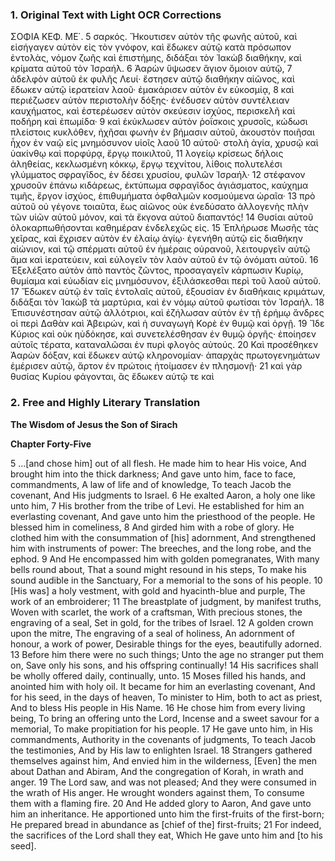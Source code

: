 ### 1. Original Text with Light OCR Corrections

ΣΟΦΙΑ ΚΕΦ. ΜΕ΄.
5 σαρκός. Ἤκουτισεν αὐτὸν τῆς φωνῆς αὐτοῦ, καὶ εἰσήγαγεν αὐτὸν εἰς τὸν γνόφον, καὶ ἔδωκεν αὐτῷ κατὰ πρόσωπον ἐντολὰς, νόμον ζωῆς καὶ ἐπιστήμης, διδάξαι τὸν Ἰακὼβ διαθήκην, καὶ κρίματα αὐτοῦ τὸν Ἰσραήλ.
6 Ἀαρὼν ὕψωσεν ἅγιον ὅμοιον αὐτῷ,
7 ἀδελφὸν αὐτοῦ ἐκ φυλῆς Λευί· ἔστησεν αὐτῷ διαθήκην αἰῶνος, καὶ ἔδωκεν αὐτῷ ἱερατείαν λαοῦ· ἐμακάρισεν αὐτὸν ἐν εὐκοσμίᾳ,
8 καὶ περιέζωσεν αὐτὸν περιστολὴν δόξης· ἐνέδυσεν αὐτὸν συντέλειαν καυχήματος, καὶ ἐστερέωσεν αὐτὸν σκεύεσιν ἰσχύος, περισκελῆ καὶ ποδήρη καὶ ἐπωμίδα·
9 καὶ ἐκύκλωσεν αὐτὸν ῥοΐσκοις χρυσοῖς, κώδωσι πλείστοις κυκλόθεν, ἠχῆσαι φωνὴν ἐν βήμασιν αὐτοῦ, ἀκουστὸν ποιῆσαι ἦχον ἐν ναῷ εἰς μνημόσυνον υἱοῖς λαοῦ
10 αὐτοῦ· στολὴ ἁγία, χρυσῷ καὶ ὑακίνθῳ καὶ πορφύρᾳ, ἔργῳ ποικιλτοῦ,
11 λογείῳ κρίσεως δήλοις ἀληθείας, κεκλωσμένη κόκκῳ, ἔργῳ τεχνίτου, λίθοις πολυτελέσι γλύμματος σφραγῖδος, ἐν δέσει χρυσίου, φυλῶν Ἰσραήλ·
12 στέφανον χρυσοῦν ἐπάνω κιδάρεως, ἐκτύπωμα σφραγῖδος ἁγιάσματος, καύχημα τιμῆς, ἔργον ἰσχύος, ἐπιθυμήματα ὀφθαλμῶν κοσμούμενα ὡραῖα·
13 πρὸ αὐτοῦ οὐ γέγονε τοιαῦτα, ἕως αἰῶνος οὐκ ἐνεδύσατο ἀλλογενὴς πλὴν τῶν υἱῶν αὐτοῦ μόνον, καὶ τὰ ἔκγονα αὐτοῦ διαπαντός!
14 Θυσίαι αὐτοῦ ὁλοκαρπωθήσονται καθημέραν ἐνδελεχῶς εἰς.
15 Ἐπλήρωσε Μωσῆς τὰς χεῖρας, καὶ ἔχρισεν αὐτὸν ἐν ἐλαίῳ ἁγίῳ· ἐγενήθη αὐτῷ εἰς διαθήκην αἰώνιον, καὶ τῷ σπέρματι αὐτοῦ ἐν ἡμέραις οὐρανοῦ, λειτουργεῖν αὐτῷ ἅμα καὶ ἱερατεύειν, καὶ εὐλογεῖν τὸν λαὸν αὐτοῦ ἐν τῷ ὀνόματι αὐτοῦ.
16 Ἐξελέξατο αὐτὸν ἀπὸ παντὸς ζῶντος, προσαγαγεῖν κάρπωσιν Κυρίῳ, θυμίαμα καὶ εὐωδίαν εἰς μνημόσυνον, ἐξιλάσκεσθαι περὶ τοῦ λαοῦ αὐτοῦ.
17 Ἔδωκεν αὐτῷ ἐν ταῖς ἐντολαῖς αὐτοῦ, ἐξουσίαν ἐν διαθήκαις κριμάτων, διδάξαι τὸν Ἰακὼβ τὰ μαρτύρια, καὶ ἐν νόμῳ αὐτοῦ φωτίσαι τὸν Ἰσραήλ.
18 Ἐπισυνέστησαν αὐτῷ ἀλλότριοι, καὶ ἐζήλωσαν αὐτὸν ἐν τῇ ἐρήμῳ ἄνδρες οἱ περὶ Δαθὰν καὶ Ἀβειρών, καὶ ἡ συναγωγὴ Κορὲ ἐν θυμῷ καὶ ὀργῇ.
19 Ἴδε Κύριος καὶ οὐκ ηὐδόκησε, καὶ συνετελέσθησαν ἐν θυμῷ ὀργῆς· ἐποίησεν αὐτοῖς τέρατα, καταναλῶσαι ἐν πυρὶ φλογὸς αὐτούς.
20 Καὶ προσέθηκεν Ἀαρὼν δόξαν, καὶ ἔδωκεν αὐτῷ κληρονομίαν· ἀπαρχὰς πρωτογενημάτων ἐμέρισεν αὐτῷ, ἄρτον ἐν πρώτοις ἡτοίμασεν ἐν πλησμονῇ·
21 καὶ γὰρ θυσίας Κυρίου φάγονται, ἃς ἔδωκεν αὐτῷ τε καὶ

### 2. Free and Highly Literary Translation

**The Wisdom of Jesus the Son of Sirach**

**Chapter Forty-Five**

5 ...[and chose him] out of all flesh. He made him to hear His voice,
And brought him into the thick darkness;
And gave unto him, face to face, commandments,
A law of life and of knowledge,
To teach Jacob the covenant,
And His judgments to Israel.
6 He exalted Aaron, a holy one like unto him,
7 His brother from the tribe of Levi.
He established for him an everlasting covenant,
And gave unto him the priesthood of the people.
He blessed him in comeliness,
8 And girded him with a robe of glory.
He clothed him with the consummation of [his] adornment,
And strengthened him with instruments of power:
The breeches, and the long robe, and the ephod.
9 And He encompassed him with golden pomegranates,
With many bells round about,
That a sound might resound in his steps,
To make his sound audible in the Sanctuary,
For a memorial to the sons of his people.
10 [His was] a holy vestment, with gold and hyacinth-blue and purple,
The work of an embroiderer;
11 The breastplate of judgment, by manifest truths,
Woven with scarlet, the work of a craftsman,
With precious stones, the engraving of a seal,
Set in gold, for the tribes of Israel.
12 A golden crown upon the mitre,
The engraving of a seal of holiness,
An adornment of honour, a work of power,
Desirable things for the eyes, beautifully adorned.
13 Before him there were no such things;
Unto the age no stranger put them on,
Save only his sons, and his offspring continually!
14 His sacrifices shall be wholly offered daily, continually, unto.
15 Moses filled his hands, and anointed him with holy oil.
It became for him an everlasting covenant,
And for his seed, in the days of heaven,
To minister to Him, both to act as priest,
And to bless His people in His Name.
16 He chose him from every living being,
To bring an offering unto the Lord,
Incense and a sweet savour for a memorial,
To make propitiation for his people.
17 He gave unto him, in His commandments,
Authority in the covenants of judgments,
To teach Jacob the testimonies,
And by His law to enlighten Israel.
18 Strangers gathered themselves against him,
And envied him in the wilderness,
[Even] the men about Dathan and Abiram,
And the congregation of Korah, in wrath and anger.
19 The Lord saw, and was not pleased;
And they were consumed in the wrath of His anger.
He wrought wonders against them,
To consume them with a flaming fire.
20 And He added glory to Aaron,
And gave unto him an inheritance.
He apportioned unto him the first-fruits of the first-born;
He prepared bread in abundance as [chief of the] first-fruits;
21 For indeed, the sacrifices of the Lord shall they eat,
Which He gave unto him and [to his seed].